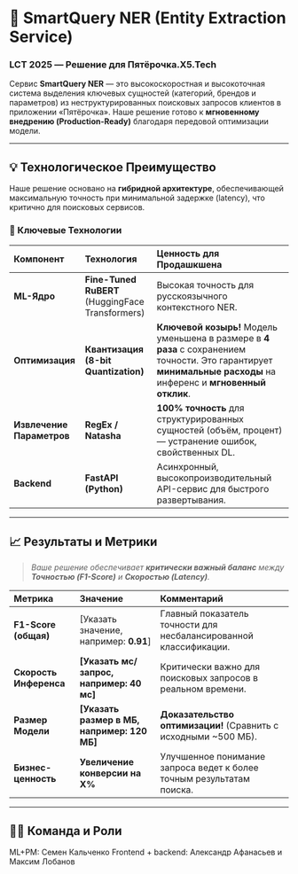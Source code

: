 # 🤖 SmartQuery NER (Entity Extraction Service)

### LCT 2025 — Решение для Пятёрочка.X5.Tech

Сервис **SmartQuery NER** — это высокоскоростная и высокоточная система выделения ключевых сущностей (категорий, брендов и параметров) из неструктурированных поисковых запросов клиентов в приложении «Пятёрочка». Наше решение готово к **мгновенному внедрению (Production-Ready)** благодаря передовой оптимизации модели.

---

## 💡 Технологическое Преимущество

Наше решение основано на **гибридной архитектуре**, обеспечивающей максимальную точность при минимальной задержке (latency), что критично для поисковых сервисов.

### 🚀 Ключевые Технологии

| Компонент | Технология | Ценность для Продашкшена |
| :--- | :--- | :--- |
| **ML-Ядро** | **Fine-Tuned RuBERT** (HuggingFace Transformers) | Высокая точность для русскоязычного контекстного NER. |
| **Оптимизация** | **Квантизация (8-bit Quantization)** | **Ключевой козырь!** Модель уменьшена в размере в **4 раза** с сохранением точности. Это гарантирует **минимальные расходы** на инференс и **мгновенный отклик**. |
| **Извлечение Параметров** | **RegEx / Natasha** | **100% точность** для структурированных сущностей (объём, процент) — устранение ошибок, свойственных DL. |
| **Backend** | **FastAPI (Python)** | Асинхронный, высокопроизводительный API-сервис для быстрого развертывания. |

---

## 📈 Результаты и Метрики

> *Ваше решение обеспечивает **критически важный баланс** между **Точностью (F1-Score)** и **Скоростью (Latency)**.*

| Метрика | Значение | Комментарий |
| :--- | :--- | :--- |
| **F1-Score (общая)** | [Указать значение, например: **0.91**] | Главный показатель точности для несбалансированной классификации. |
| **Скорость Инференса** | **[Указать мс/запрос, например: 40 мс]** | Критически важно для поисковых запросов в реальном времени. |
| **Размер Модели** | **[Указать размер в МБ, например: 120 МБ]** | **Доказательство оптимизации!** (Сравнить с исходными ~500 МБ). |
| **Бизнес-ценность** | **Увеличение конверсии на Х%** | Улучшенное понимание запроса ведет к более точным результатам поиска. |

---

## 👨‍💻 Команда и Роли
ML+PM: Семен Кальченко
Frontend + backend: Александр Афанасьев и Максим Лобанов
